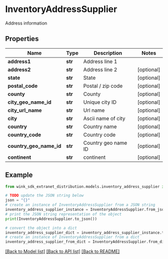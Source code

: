 # InventoryAddressSupplier

Address information

## Properties

Name | Type | Description | Notes
------------ | ------------- | ------------- | -------------
**address1** | **str** | Address line 1 | 
**address2** | **str** | Address line 2 | [optional] 
**state** | **str** | State | [optional] 
**postal_code** | **str** | Postal / zip code | [optional] 
**county** | **str** | County | [optional] 
**city_geo_name_id** | **str** | Unique city ID | [optional] 
**city_url_name** | **str** | Url name | [optional] 
**city** | **str** | Ascii name of city | [optional] 
**country** | **str** | Country name | [optional] 
**country_code** | **str** | Country code | [optional] 
**country_geo_name_id** | **str** | Country geo name ID | [optional] 
**continent** | **str** | continent | [optional] 

## Example

```python
from wink_sdk_extranet_distribution.models.inventory_address_supplier import InventoryAddressSupplier

# TODO update the JSON string below
json = "{}"
# create an instance of InventoryAddressSupplier from a JSON string
inventory_address_supplier_instance = InventoryAddressSupplier.from_json(json)
# print the JSON string representation of the object
print(InventoryAddressSupplier.to_json())

# convert the object into a dict
inventory_address_supplier_dict = inventory_address_supplier_instance.to_dict()
# create an instance of InventoryAddressSupplier from a dict
inventory_address_supplier_from_dict = InventoryAddressSupplier.from_dict(inventory_address_supplier_dict)
```
[[Back to Model list]](../README.md#documentation-for-models) [[Back to API list]](../README.md#documentation-for-api-endpoints) [[Back to README]](../README.md)


